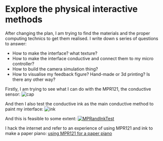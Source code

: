 # Explore the physical interactive methods
After changing the plan, I am trying to find the materials and the proper computing technics to get them realised.
I write down s series of questions to answer:

* How to make the interface? what texture?
* How to make the interface conductive and connect them to my micro controller?
* How to build the camera simulation thing?
* How to visualise my feedback figure? Hand-made or 3d printing? Is there any other way?

Firstly, I am trying to see what I can do with the MPR121, the conductive sensor:
![cap](cap.jpeg)

And then I also test the conductive ink as the main conductive method to paint my interface:
![ink](ink.jpeg)

And this is feasible to some extent:
[![MPRandInkTest](https://res.cloudinary.com/marcomontalbano/image/upload/v1638357867/video_to_markdown/images/youtube---hbyJhlOSR8-c05b58ac6eb4c4700831b2b3070cd403.jpg)](https://youtu.be/-hbyJhlOSR8 "MPRandInkTest")

I hack the internet and refer to an experience of using MPR121 and ink to make a paper piano:
[using MPR121 for a paper piano](https://www.arduino.cn/thread-89082-1-1.html)
